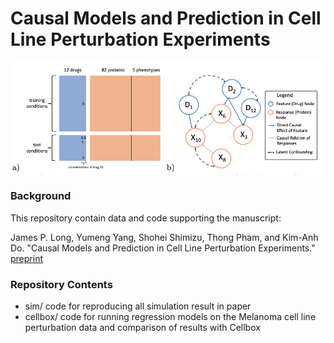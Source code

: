 # Causal Models and Prediction in Cell Line Perturbation Experiments


<img align="center" src="./sketch/sketch.png?raw=true">


### Background

This repository contain data and code supporting the manuscript:

James P. Long, Yumeng Yang, Shohei Shimizu, Thong Pham, and Kim-Anh Do. "Causal Models and Prediction in Cell Line Perturbation Experiments." [preprint](https://doi.org/10.21203/rs.3.rs-3973384/v1)


### Repository Contents

* sim/ code for reproducing all simulation result in paper
* cellbox/ code for running regression models on the Melanoma cell line perturbation data and comparison of results with Cellbox

